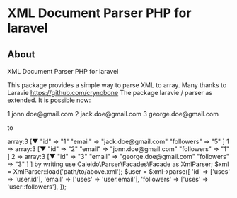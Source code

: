 # XML Document Parser PHP for laravel

## About

XML Document Parser PHP for laravel

This package provides a simple way to parse XML to array.
Many thanks to Laravie https://github.com/crynobone
The package  laravie / parser as extended. It is possible now:

<api>
    <user followers="5">
        <id>1</id>
        <email>jonn.doe@gmail.com</email>
    </user>
    <user followers="1">
        <id>2</id>
        <email>jack.doe@gmail.com</email>
    </user>
        <user followers="3">
        <id>3</id>
        <email>george.doe@gmail.com</email>
    </user>
</api>

to

<?php

// 
array:3 [▼
  0 => array:3 [▼
    "id" => "1"
    "email" => "jack.doe@gmail.com"
    "followers" => "5"
  ]
  1 => array:3 [▼
    "id" => "2"
    "email" => "jonn.doe@gmail.com"
    "followers" => "1"
  ]
  2 => array:3 [▼
    "id" => "3"
    "email" => "george.doe@gmail.com"
    "followers" => "3"
  ]
]

by writing

use Caleido\Parser\Facades\Facade as XmlParser;

$xml = XmlParser::load('path/to/above.xml');
$user = $xml->parse([
    'id' => ['uses' => 'user.id'],
    'email' => ['uses' => 'user.email'],
    'followers' => ['uses' => 'user::followers'],
]);
